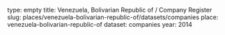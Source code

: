 type: empty
title: Venezuela, Bolivarian Republic of / Company Register
slug: places/venezuela-bolivarian-republic-of/datasets/companies
place: venezuela-bolivarian-republic-of
dataset: companies
year: 2014
